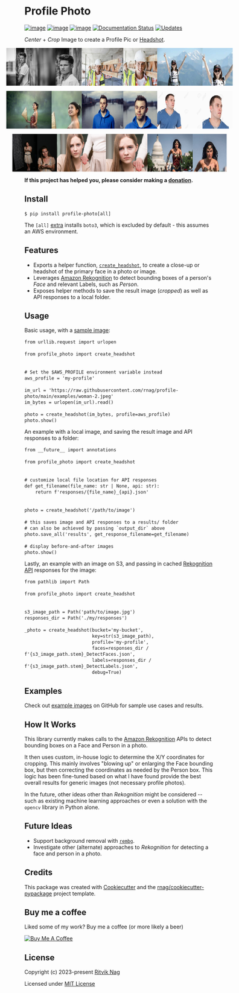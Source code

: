 # Profile Photo

[![image](https://img.shields.io/pypi/v/profile-photo.svg)](https://pypi.org/project/profile-photo)
[![image](https://img.shields.io/pypi/pyversions/profile-photo.svg)](https://pypi.org/project/profile-photo)
[![image](https://github.com/rnag/profile-photo/actions/workflows/dev.yml/badge.svg)](https://github.com/rnag/profile-photo/actions/workflows/dev.yml)
[![Documentation Status](https://readthedocs.org/projects/profile-photo/badge/?version=latest)](https://profile-photo.readthedocs.io/en/latest/?version=latest)
[![Updates](https://pyup.io/repos/github/rnag/profile-photo/shield.svg)](https://pyup.io/repos/github/rnag/profile-photo/)

*Center* + *Crop* Image to create a Profile Pic or
[Headshot](https://www.nfi.edu/headshot-photo).

<p style="display: flex;align-items: center;justify-content: center;">
  <img src="https://raw.githubusercontent.com/rnag/profile-photo/main/examples/boy-1.jpg" height="100" width="130" />
  <img src="https://raw.githubusercontent.com/rnag/profile-photo/main/examples/boy-1-out.jpg" height="100" width="70" />
  <img src="https://raw.githubusercontent.com/rnag/profile-photo/main/examples/construction-worker-1.jpeg" height="100" width="110" />
  <img src="https://raw.githubusercontent.com/rnag/profile-photo/main/examples/construction-worker-1-out.jpeg" height="100" width="90" />
  <img src="https://raw.githubusercontent.com/rnag/profile-photo/main/examples/girl-1.jpg" height="100" width="120" />
  <img src="https://raw.githubusercontent.com/rnag/profile-photo/main/examples/girl-1-out.jpg" height="100" width="80" />
</p>

<p style="display: flex;align-items: center;justify-content: center;">
  <img src="https://raw.githubusercontent.com/rnag/profile-photo/main/examples/girl-2.jpg" height="100" width="120" />
  <img src="https://raw.githubusercontent.com/rnag/profile-photo/main/examples/girl-2-out.jpg" height="100" width="80" />
  <img src="https://raw.githubusercontent.com/rnag/profile-photo/main/examples/hoodie-1.jpg" height="100" width="110" />
  <img src="https://raw.githubusercontent.com/rnag/profile-photo/main/examples/hoodie-1-out.jpg" height="100" width="90" />
  <img src="https://raw.githubusercontent.com/rnag/profile-photo/main/examples/man-1.jpeg" height="100" width="120" />
  <img src="https://raw.githubusercontent.com/rnag/profile-photo/main/examples/man-1-out.jpeg" height="100" width="80" />
</p>

<p style="display: flex;align-items: center;justify-content: center;">
  <img src="https://raw.githubusercontent.com/rnag/profile-photo/main/examples/woman-1.png" height="100" width="90" />
  <img src="https://raw.githubusercontent.com/rnag/profile-photo/main/examples/woman-1-out.png" height="100" width="60" />
  <img src="https://raw.githubusercontent.com/rnag/profile-photo/main/examples/woman-2.jpeg" height="100" width="130" />
  <img src="https://raw.githubusercontent.com/rnag/profile-photo/main/examples/woman-2-out.jpeg" height="100" width="110" />
  <img src="https://raw.githubusercontent.com/rnag/profile-photo/main/examples/wonder-woman-1.jpeg" height="100" width="120" />
  <img src="https://raw.githubusercontent.com/rnag/profile-photo/main/examples/wonder-woman-1-out.jpeg" height="100" width="90" />
</p>

**If this project has helped you, please consider making a [donation](https://www.buymeacoffee.com/ritviknag).**

## Install

``` console
$ pip install profile-photo[all]
```

The `[all]`
[extra](https://packaging.python.org/en/latest/tutorials/installing-packages/#installing-extras)
installs `boto3`, which is excluded by default - this assumes an AWS
environment.

## Features


-   Exports a helper function, <code><a href="https://profile-photo.readthedocs.io/en/latest/profile_photo.html#profile_photo.create_headshot">create_headshot</a></code>,
    to create a
    close-up or headshot of the primary face in a photo or image.
-   Leverages [Amazon
    Rekognition](https://docs.aws.amazon.com/rekognition/latest/dg/what-is.html)
    to detect bounding boxes of a person's *Face* and relevant Labels,
    such as *Person*.
-   Exposes helper methods to save the result image (*cropped*) as well
    as API responses to a local folder.

## Usage

Basic usage, with a [sample
image](https://raw.githubusercontent.com/rnag/profile-photo/main/examples/woman-2.jpeg):

``` python3
from urllib.request import urlopen

from profile_photo import create_headshot


# Set the $AWS_PROFILE environment variable instead
aws_profile = 'my-profile'

im_url = 'https://raw.githubusercontent.com/rnag/profile-photo/main/examples/woman-2.jpeg'
im_bytes = urlopen(im_url).read()

photo = create_headshot(im_bytes, profile=aws_profile)
photo.show()
```

An example with a local image, and saving the result image and API
responses to a folder:

``` python3
from __future__ import annotations

from profile_photo import create_headshot


# customize local file location for API responses
def get_filename(file_name: str | None, api: str):
    return f'responses/{file_name}_{api}.json'


photo = create_headshot('/path/to/image')

# this saves image and API responses to a results/ folder
# can also be achieved by passing `output_dir` above
photo.save_all('results', get_response_filename=get_filename)

# display before-and-after images
photo.show()
```

Lastly, an example with an image on S3, and passing in cached
[Rekognition
API](https://docs.aws.amazon.com/rekognition/latest/APIReference/Welcome.html)
responses for the image:

``` python3
from pathlib import Path

from profile_photo import create_headshot


s3_image_path = Path('path/to/image.jpg')
responses_dir = Path('./my/responses')

_photo = create_headshot(bucket='my-bucket',
                         key=str(s3_image_path),
                         profile='my-profile',
                         faces=responses_dir / f'{s3_image_path.stem}_DetectFaces.json',
                         labels=responses_dir / f'{s3_image_path.stem}_DetectLabels.json',
                         debug=True)
```

## Examples

Check out [example
images](https://github.com/rnag/profile-photo/tree/main/examples) on
GitHub for sample use cases and results.

## How It Works

This library currently makes calls to the [Amazon
Rekognition](https://docs.aws.amazon.com/rekognition/latest/dg/what-is.html)
APIs to detect bounding boxes on a Face and Person in a photo.

It then uses custom, in-house logic to determine the X/Y coordinates for
cropping. This mainly involves "blowing up" or enlarging the Face
bounding box, but then correcting the coordinates as needed by the
Person box. This logic has been fine-tuned based on what I have found
provide the best overall results for generic images (not necessary
profile photos).

In the future, other ideas other than *Rekognition* might be considered
-- such as existing machine learning approaches or even a solution with
the `opencv` library in Python alone.

## Future Ideas

-   Support background removal with
    <code><a href="https://pypi.org/project/rembg">rembg</a></code>.
-   Investigate other (alternate) approaches to *Rekognition* for
    detecting a face and person in a photo.

## Credits

This package was created with
[Cookiecutter](https://github.com/cookiecutter/cookiecutter) and the
[rnag/cookiecutter-pypackage](https://github.com/rnag/cookiecutter-pypackage)
project template.

## Buy me a coffee

Liked some of my work? Buy me a coffee (or more likely a beer)

<a href="https://www.buymeacoffee.com/ritviknag" target="_blank"><img src="https://bmc-cdn.nyc3.digitaloceanspaces.com/BMC-button-images/custom_images/orange_img.png" alt="Buy Me A Coffee" style="height: auto !important;width: auto !important;"></a>

## License

Copyright (c) 2023-present  [Ritvik Nag](https://github.com/rnag)

Licensed under [MIT License](./LICENSE)
